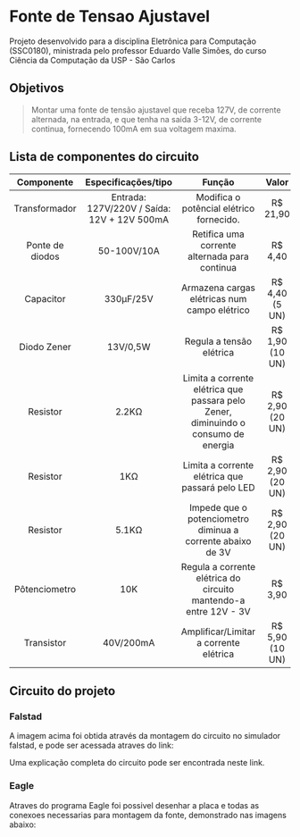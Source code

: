 # Fonte de Tensao Ajustavel

Projeto desenvolvido para a disciplina Eletrônica para Computação (SSC0180), ministrada pelo professor Eduardo Valle Simões, do curso Ciência da Computação da USP - São Carlos  

## Objetivos
> Montar uma fonte de tensão ajustavel que receba 127V, de corrente alternada, na entrada, e que tenha na saida 3-12V, de corrente continua, fornecendo 100mA em sua voltagem maxima.


## Lista de componentes do circuito 

|Componente | Especificações/tipo | Função                                       | Valor |
| :---:           |     :---:            | :---:                                         |:---:   |
|Transformador   | Entrada: 127V/220V / Saída: 12V + 12V 500mA | Modifica o potêncial elétrico fornecido.     | R$ 21,90 |
|Ponte de diodos | 50-100V/10A | Retifica uma corrente alternada para continua| R$ 4,40 |
|Capacitor       | 330µF/25V | Armazena cargas elétricas num campo elétrico | R$ 4,40   (5  UN) |
|Diodo Zener     | 13V/0,5W | Regula a tensão elétrica | R$ 1,90 (10 UN)|
|Resistor        | 2.2KΩ | Limita a corrente elétrica que passara pelo Zener, diminuindo o consumo de energia | R$ 2,90 (20 UN) |
|Resistor        | 1KΩ | Limita a corrente elétrica que passará pelo LED | R$ 2,90 (20 UN) |
|Resistor        | 5.1KΩ | Impede que o potenciometro diminua a corrente abaixo de 3V  | R$ 2,90 (20 UN) |
|Pôtenciometro   | 10K | Regula a corrente elétrica do circuito mantendo-a entre 12V - 3V |R$ 3,90 |
|Transistor      | 40V/200mA  | Amplificar/Limitar a corrente elétrica | R$ 5,90 (10 UN) |

## Circuito do projeto

### Falstad 

  A imagem acima foi obtida através da montagem do circuito no simulador falstad, e pode ser acessada atraves do link:
  
  Uma explicação completa do circuito pode ser encontrada neste link. 

### Eagle 

  Atraves do programa Eagle foi possivel desenhar a placa e todas as conexoes necessarias para montagem da fonte, demonstrado nas imagens abaixo:


